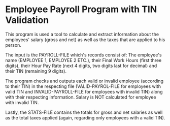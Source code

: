 # Employee Payroll Program with TIN Validation
This program is used a tool to calculate and extract information about the employees' salary (gross and net) as well as the taxes that are applied to his person.

The input is the PAYROLL-FILE which's records consist of: The employee's name (EMPLOYEE 1, EMPLOYEE 2 ETC.), their Final Work Hours (first three digits), their Hour Pay Rate
(next 4 digits, two digits last for decimal) and their TIN (remaining 9 digits).

The program checks and outputs each valid or invalid employee (according to their TIN) in the respecting file (VALID-PAYROL-FILE for employees with valid TIN and 
INVALID-PAYROLL-FILE for employees with invalid TIN) along with their respecting information. Salary is NOT calculated for employee with invalid TIN.

Lastly, the STATS-FILE contains the totals for gross and net salaries as well as the total taxes applied (again, regarding only employees with a valid TIN).
